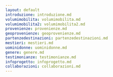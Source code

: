 ```yaml
---
layout: default
introduzione: introduzione.md
volumimobilita: volumimobilita.md
volumimobilita2: volumimobilita2.md
provenienze: provenienze.md
geoprovenienze: geoprovenienze.md
partenzedestinazioni: partenzedestinazioni.md
mestieri: mestieri.md
uominidonne: uominidonne.md
genere: genere.md
testimonianze: testimonianze.md
infoprogetto: infoprogetto.md
collaborazioni: collaborazioni.md
---
```


